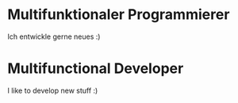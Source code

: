 # Multifunktionaler Programmierer

Ich entwickle gerne neues :)

# Multifunctional Developer

I like to develop new stuff :)